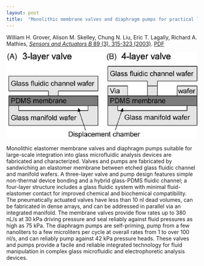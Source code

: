 ```yaml
---
layout: post
title:  "Monolithic membrane valves and diaphragm pumps for practical large-scale integration into glass microfluidic devices"
---
```


William H. Grover, Alison M. Skelley, Chung N. Liu, Eric T. Lagally, Richard A. Mathies, [*Sensors and Actuators B* 89 (3), 315-323 (2003)](http://www.sciencedirect.com/science/article/pii/S0925400502004689).  [PDF](/assets/monolithic-membrane-valves.pdf)

<img src="/assets/monolithic-membrane-valves.png">

Monolithic elastomer membrane valves and diaphragm pumps suitable for large-scale integration into glass microfluidic analysis devices are fabricated and characterized. Valves and pumps are fabricated by sandwiching an elastomer membrane between etched glass fluidic channel and manifold wafers. A three-layer valve and pump design features simple non-thermal device bonding and a hybrid glass-PDMS fluidic channel; a four-layer structure includes a glass fluidic system with minimal fluid-elastomer contact for improved chemical and biochemical compatibility. The pneumatically actuated valves have less than 10 nl dead volumes, can be fabricated in dense arrays, and can be addressed in parallel via an integrated manifold. The membrane valves provide flow rates up to 380 nL/s at 30 kPa driving pressure and seal reliably against fluid pressures as high as 75 kPa. The diaphragm pumps are self-priming, pump from a few nanoliters to a few microliters per cycle at overall rates from 1 to over 100 nl/s, and can reliably pump against 42 kPa pressure heads. These valves and pumps provide a facile and reliable integrated technology for fluid manipulation in complex glass microfluidic and electrophoretic analysis devices.

